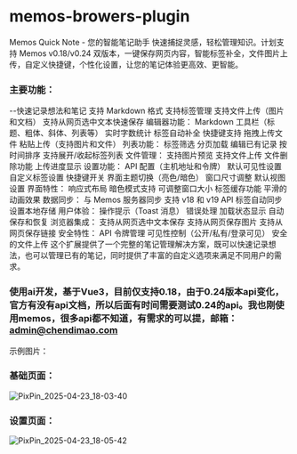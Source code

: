 # memos-browers-plugin
Memos Quick Note - 您的智能笔记助手  快速捕捉灵感，轻松管理知识。计划支持 Memos v0.18/v0.24 双版本，一键保存网页内容，智能标签补全，文件图片上传，自定义快捷键，个性化设置，让您的笔记体验更高效、更智能。

### 主要功能：
--快速记录想法和笔记
支持 Markdown 格式
支持标签管理
支持文件上传（图片和文档）
支持从网页选中文本快速保存
编辑器功能：
Markdown 工具栏（标题、粗体、斜体、列表等）
实时字数统计
标签自动补全
快捷键支持
拖拽上传文件
粘贴上传（支持图片和文件）
列表功能：
标签筛选
分页加载
编辑已有记录
按时间排序
支持展开/收起标签列表
文件管理：
支持图片预览
支持文件上传
文件删除功能
上传进度显示
设置功能：
API 配置（主机地址和令牌）
默认可见性设置
自定义标签设置
快捷键开关
界面主题切换（亮色/暗色）
窗口尺寸调整
默认视图设置
界面特性：
响应式布局
暗色模式支持
可调整窗口大小
标签缓存功能
平滑的动画效果
数据同步：
与 Memos 服务器同步
支持 v18 和 v19 API
标签自动同步
设置本地存储
用户体验：
操作提示（Toast 消息）
错误处理
加载状态显示
自动保存和恢复
浏览器集成：
支持从网页选中文本保存
支持从网页保存图片
支持从网页保存链接
安全特性：
API 令牌管理
可见性控制（公开/私有/登录可见）
安全的文件上传
这个扩展提供了一个完整的笔记管理解决方案，既可以快速记录想法，也可以管理已有的笔记，同时提供了丰富的自定义选项来满足不同用户的需求。


### 使用ai开发，基于Vue3，目前仅支持0.18，由于0.24版本api变化，官方有没有api文档，所以后面有时间需要测试0.24的api。我也刚使用memos，很多api都不知道，有需求的可以提，邮箱：admin@chendimao.com

示例图片：

### 基础页面：
![PixPin_2025-04-23_18-03-40](https://github.com/user-attachments/assets/b3aca06c-5e60-430c-afd9-2e749c524fca)

### 设置页面：
![PixPin_2025-04-23_18-05-42](https://github.com/user-attachments/assets/0591a744-bbaf-44ce-9205-cf4e89b2533c)
